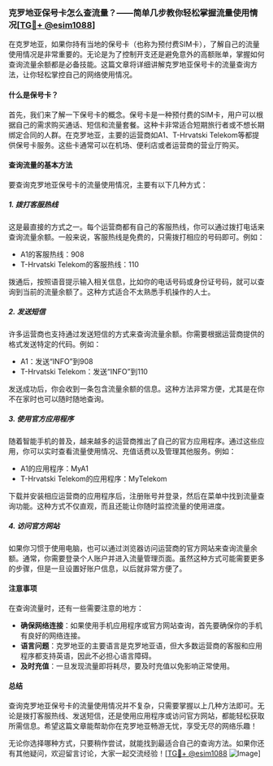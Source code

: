 ### 克罗地亚保号卡怎么查流量？——简单几步教你轻松掌握流量使用情况[[TG💪+ @esim1088](https://t.me/s/esim1088)]

在克罗地亚，如果你持有当地的保号卡（也称为预付费SIM卡），了解自己的流量使用情况是非常重要的。无论是为了控制开支还是避免意外的高额账单，掌握如何查询流量余额都是必备技能。这篇文章将详细讲解克罗地亚保号卡的流量查询方法，让你轻松掌控自己的网络使用情况。

#### 什么是保号卡？

首先，我们来了解一下保号卡的概念。保号卡是一种预付费的SIM卡，用户可以根据自己的需求购买通话、短信和流量套餐。这种卡非常适合短期旅行者或不想长期绑定合同的人群。在克罗地亚，主要的运营商如A1、T-Hrvatski Telekom等都提供保号卡服务。这些卡通常可以在机场、便利店或者运营商的营业厅购买。

#### 查询流量的基本方法

要查询克罗地亚保号卡的流量使用情况，主要有以下几种方式：

##### 1. **拨打客服热线**
  
这是最直接的方式之一。每个运营商都有自己的客服热线，你可以通过拨打电话来查询流量余额。一般来说，客服热线是免费的，只需拨打相应的号码即可。例如：
- A1的客服热线：908
- T-Hrvatski Telekom的客服热线：110

拨通后，按照语音提示输入相关信息，比如你的电话号码或身份证号码，就可以查询到当前的流量余额了。这种方式适合不太熟悉手机操作的人士。

##### 2. **发送短信**

许多运营商也支持通过发送短信的方式来查询流量余额。你需要根据运营商提供的格式发送特定的代码。例如：
- A1：发送“INFO”到908
- T-Hrvatski Telekom：发送“INFO”到110

发送成功后，你会收到一条包含流量余额的信息。这种方法非常方便，尤其是在你不在家时也可以随时随地查询。

##### 3. **使用官方应用程序**

随着智能手机的普及，越来越多的运营商推出了自己的官方应用程序。通过这些应用，你可以实时查看流量使用情况、充值话费以及管理其他服务。例如：
- A1的应用程序：MyA1
- T-Hrvatski Telekom的应用程序：MyTelekom

下载并安装相应运营商的应用程序后，注册账号并登录，然后在菜单中找到流量查询功能。这种方式不仅直观，而且还能让你随时监控流量的使用进度。

##### 4. **访问官方网站**

如果你习惯于使用电脑，也可以通过浏览器访问运营商的官方网站来查询流量余额。通常，你需要登录个人账户并进入流量管理页面。虽然这种方式可能需要更多的步骤，但是一旦设置好账户信息，以后就非常方便了。

#### 注意事项

在查询流量时，还有一些需要注意的地方：

- **确保网络连接**：如果使用手机应用程序或官方网站查询，首先要确保你的手机有良好的网络连接。
- **语言问题**：克罗地亚的主要语言是克罗地亚语，但大多数运营商的客服和应用程序都支持英语，因此不必担心语言障碍。
- **及时充值**：一旦发现流量即将耗尽，要及时充值以免影响正常使用。

#### 总结

查询克罗地亚保号卡的流量使用情况并不复杂，只需要掌握以上几种方法即可。无论是拨打客服热线、发送短信，还是使用应用程序或访问官方网站，都能轻松获取所需信息。希望这篇文章能帮助你在克罗地亚畅游无忧，享受无尽的网络乐趣！

无论你选择哪种方式，只要稍作尝试，就能找到最适合自己的查询方法。如果你还有其他疑问，欢迎留言讨论，大家一起交流经验！[[TG💪+ @esim1088](https://t.me/s/esim1088) ![Image](https://i.postimg.cc/4NQfJmqS/Snipaste-2025-05-13-00-14-12.png)]